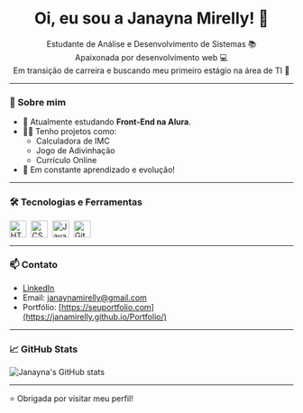 <h1 align="center">Oi, eu sou a Janayna Mirelly! 👋</h1>

<p align="center">
  Estudante de Análise e Desenvolvimento de Sistemas 📚<br>
  Apaixonada por desenvolvimento web 💻<br>
  Em transição de carreira e buscando meu primeiro estágio na área de TI 🚀
</p>

---

### 🚀 Sobre mim

- 🌱 Atualmente estudando **Front-End na Alura**.
- 👩‍💻 Tenho projetos como:
  - Calculadora de IMC
  - Jogo de Adivinhação
  - Currículo Online
- 📌 Em constante aprendizado e evolução!

---

### 🛠️ Tecnologias e Ferramentas

<div style="display: flex; gap: 8px">
  <img src="https://cdn.jsdelivr.net/gh/devicons/devicon/icons/html5/html5-original.svg" height="30" alt="HTML" />
  <img src="https://cdn.jsdelivr.net/gh/devicons/devicon/icons/css3/css3-original.svg" height="30" alt="CSS" />
  <img src="https://cdn.jsdelivr.net/gh/devicons/devicon/icons/javascript/javascript-original.svg" height="30" alt="JavaScript" />
  <img src="https://cdn.jsdelivr.net/gh/devicons/devicon/icons/github/github-original.svg" height="30" alt="GitHub" />
</div>

---

### 📫 Contato

- [LinkedIn](https://www.linkedin.com/in/janayna-mirelly5aa8855)
- Email: janaynamirelly@gmail.com
- Portfólio: [https://seuportfolio.com](https://janamirelly.github.io/Portfolio/)

---

### 📈 GitHub Stats

![Janayna's GitHub stats](https://github-readme-stats.vercel.app/api?username=SEU-USUÁRIO&show_icons=true&theme=tokyonight)

---

⭐ Obrigada por visitar meu perfil!





